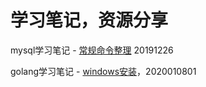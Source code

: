 学习笔记，资源分享
=================
mysql学习笔记 - [常规命令整理](https://github.com/Jsran/resources/blob/master/mysql.md) 20191226

golang学习笔记 - [windows安装](https://#)，2020010801
